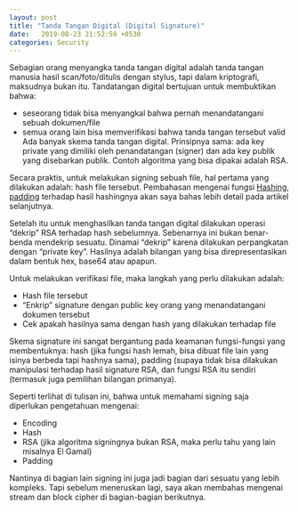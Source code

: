 ```yaml
---
layout: post
title: "Tanda Tangan Digital (Digital Signature)"
date:   2019-08-23 21:52:59 +0530
categories: Security
---
```

Sebagian orang menyangka tanda tangan digital adalah tanda tangan manusia hasil scan/foto/ditulis dengan stylus, tapi dalam kriptografi, maksudnya bukan itu. Tandatangan digital bertujuan untuk membuktikan bahwa:

- seseorang tidak bisa menyangkal bahwa pernah menandatangani sebuah dokumen/file
- semua orang lain bisa memverifikasi bahwa tanda tangan tersebut valid
Ada banyak skema tanda tangan digital. Prinsipnya sama: ada key private yang dimiliki oleh penandatangan (signer) dan ada key publik yang disebarkan publik. Contoh algoritma yang bisa dipakai adalah RSA.

Secara praktis, untuk melakukan signing sebuah file, hal pertama yang dilakukan adalah: hash file tersebut. Pembahasan mengenai fungsi [Hashing][hasing], [padding][padding] terhadap hasil hashingnya akan saya bahas lebih detail pada artikel selanjutnya.

Setelah itu untuk menghasilkan tanda tangan digital dilakukan operasi “dekrip” RSA terhadap hash sebelumnya. Sebenarnya ini bukan benar-benda mendekrip sesuatu. Dinamai “dekrip” karena dilakukan perpangkatan dengan “private key”. Hasilnya adalah bilangan yang bisa direpresentasikan dalam bentuk hex, base64 atau apapun.

Untuk melakukan verifikasi file, maka langkah yang perlu dilakukan adalah:

- Hash file tersebut
- “Enkrip” signature dengan public key orang yang menandatangani dokumen tersebut
- Cek apakah hasilnya sama dengan hash yang dilakukan terhadap file

Skema signature ini sangat bergantung pada keamanan fungsi-fungsi yang membentuknya: hash (jika fungsi hash lemah, bisa dibuat file lain yang isinya berbeda tapi hashnya sama), padding (supaya tidak bisa dilakukan manipulasi terhadap hasil signature RSA, dan fungsi RSA itu sendiri (termasuk juga pemilihan bilangan primanya).

Seperti terlihat di tulisan ini, bahwa untuk memahami signing saja diperlukan pengetahuan mengenai:

- Encoding
- Hash
- RSA (jika algoritma signingnya bukan RSA, maka perlu tahu yang lain misalnya El Gamal)
- Padding

Nantinya di bagian lain signing ini juga jadi bagian dari sesuatu yang lebih kompleks. Tapi sebelum meneruskan lagi, saya akan membahas mengenai stream dan block cipher di bagian-bagian berikutnya.

[hasing]: #
[padding]: #